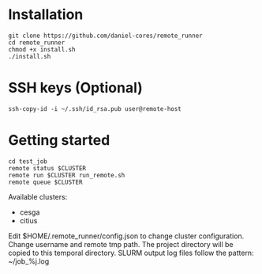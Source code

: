 # Installation

```
git clone https://github.com/daniel-cores/remote_runner
cd remote_runner
chmod +x install.sh
./install.sh
```
# SSH keys (Optional)
```
ssh-copy-id -i ~/.ssh/id_rsa.pub user@remote-host
```

# Getting started
```
cd test_job
remote status $CLUSTER
remote run $CLUSTER run_remote.sh
remote queue $CLUSTER
```

Available clusters:
+ cesga
+ citius

Edit $HOME/.remote_runner/config.json to change cluster configuration. Change username and remote tmp path. The project directory will be copied to this temporal directory. SLURM output log files follow the pattern: ~/job_%j.log
